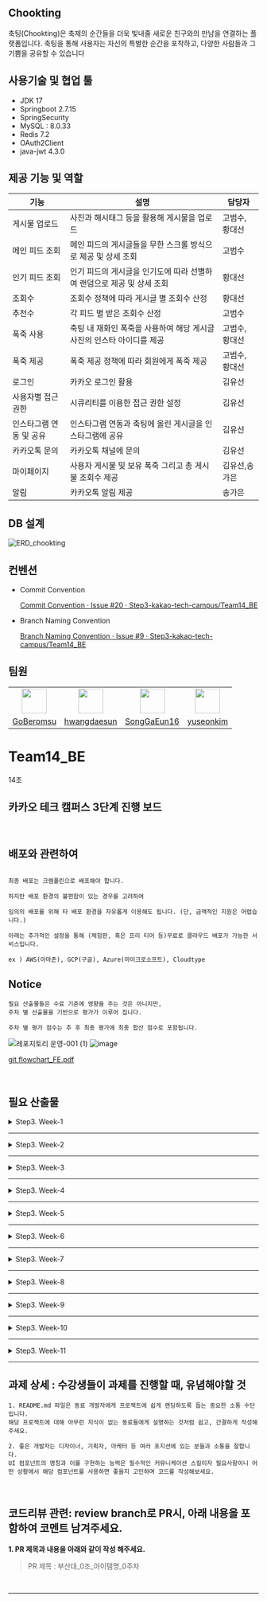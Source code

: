 ## Chookting

축팅(Chookting)은 축제의 순간들을 더욱 빛내줄 새로운 친구와의 만남을 연결하는 플랫폼입니다.
축팅을 통해 사용자는 자신의 특별한 순간을 포착하고, 다양한 사람들과 그 기쁨을 공유할 수 있습니다


## 사용기술 및 협업 툴


- JDK 17
- Springboot 2.7.15
- SpringSecurity
- MySQL : 8.0.33
- Redis 7.2
- OAuth2Client
- java-jwt 4.3.0

## 제공 기능 및 역할


| 기능 | 설명 | 담당자 |
| --- | --- | --- |
| 게시물 업로드 | 사진과 해시태그 등을 활용해 게시물을 업로드 | 고범수, 황대선 |
| 메인 피드 조회 | 메인 피드의 게시글들을 무한 스크롤 방식으로 제공 및 상세 조회 | 고범수 |
| 인기 피드 조회 | 인기 피드의 게시글을 인기도에 따라 선별하여 랜덤으로 제공 및 상세 조회 | 황대선 |
| 조회수 | 조회수 정책에 따라 게시글 별 조회수 산정 | 황대선 |
| 추천수 | 각 피드 별 받은 조회수 산정 | 고범수 |
| 폭죽 사용 | 축팅 내 재화인 폭죽을 사용하여 해당 게시글 사진의 인스타 아이디를 제공 | 고범수, 황대선 |
| 폭죽 제공 | 폭죽 제공 정책에 따라 회원에게 폭죽 제공 | 고범수, 황대선 |
| 로그인  | 카카오 로그인 활용 | 김유선 |
| 사용자별 접근 권한 | 시큐리티를 이용한 접근 권한 설정 | 김유선 |
| 인스타그램 연동 및 공유 | 인스타그램 연동과 축팅에 올린 게시글을 인스타그램에 공유 | 김유선 |
| 카카오톡 문의 | 카카오톡 채널에 문의 | 김유선 |
| 마이페이지 | 사용자 게시물 및 보유 폭죽 그리고 총 게시물 조회수 제공 | 김유선,송가은 |
| 알림 | 카카오톡 알림 제공 | 송가은 |

## DB 설계

![ERD_chookting](https://github.com/Step3-kakao-tech-campus/Team14_BE/assets/91835827/7ac4a3cf-7d3e-40ef-a3ee-f4df0571b36f)



## 컨벤션


- Commit Convention

  [Commit Convention · Issue #20 · Step3-kakao-tech-campus/Team14_BE](https://github.com/Step3-kakao-tech-campus/Team14_BE/issues/20)

- Branch Naming Convention

  [Branch Naming Convention · Issue #9 · Step3-kakao-tech-campus/Team14_BE](https://github.com/Step3-kakao-tech-campus/Team14_BE/issues/9)


## 팀원


<table>
  <tr>
    <td align="center"><a href="https://github.com/GoBeromsu"><img src="https://github.com/GoBeromsu.png" width="50"></a></td>
    <td align="center"><a href="https://github.com/hwangdaesun"><img src="https://github.com/hwangdaesun.png" width="50"></a></td>
    <td align="center"><a href="https://github.com/SongGaEun16"><img src="https://github.com/SongGaEun16.png" width="50"></a></td>
    <td align="center"><a href="https://github.com/yuseonkim"><img src="https://github.com/yuseonkim.png" width="50"></a></td>
  </tr>
  <tr>
    <td align="center"><a href="https://github.com/GoBeromsu">GoBeromsu</a></td>
    <td align="center"><a href="https://github.com/hwangdaesun">hwangdaesun</a></td>
    <td align="center"><a href="https://github.com/SongGaEun16">SongGaEun16</a></td>
    <td align="center"><a href="https://github.com/yuseonkim">yuseonkim</a></td>
  </tr>
<table>




# Team14_BE
14조
## 카카오 테크 캠퍼스 3단계 진행 보드

</br>

## 배포와 관련하여

```

최종 배포는 크램폴린으로 배포해야 합니다.

하지만 배포 환경의 불편함이 있는 경우를 고려하여

임의의 배포를 위해 타 배포 환경을 자유롭게 이용해도 됩니다. (단, 금액적인 지원은 어렵습니다.)

아래는 추가적인 설정을 통해 (체험판, 혹은 프리 티어 등)무료로 클라우드 배포가 가능한 서비스입니다.

ex ) AWS(아마존), GCP(구글), Azure(마이크로소프트), Cloudtype

```
## Notice

```
필요 산출물들은 수료 기준에 영향을 주는 것은 아니지만,
주차 별 산출물을 기반으로 평가가 이루어 집니다.

주차 별 평가 점수는 추 후 최종 평가에 최종 합산 점수로 포함됩니다.
```

![레포지토리 운영-001 (1)](https://github.com/Step3-kakao-tech-campus/practice/assets/138656575/acb0dccd-0441-4200-999a-981865535d5f)
![image](https://github.com/Step3-kakao-tech-campus/practice/assets/138656575/b42cbc06-c5e7-4806-8477-63dfa8e807a0)

[git flowchart_FE.pdf](https://github.com/Step3-kakao-tech-campus/practice/files/12521045/git.flowchart_FE.pdf)


</br>

## 필요 산출물
<details>
<summary>Step3. Week-1</summary>
<div>

✅**1주차**

```
    - 5 Whys
    - 마켓 리서치
    - 페르소나 & 저니맵
    - 와이어 프레임
    - 칸반보드
```

</div>
</details>

---

<details>
<summary>Step3. Week-2</summary>
<div>

✅**2주차**

```
    - ERD 설계서

    - API 명세서
```

</div>
</details>

---

<details>
<summary>Step3. Week-3</summary>
<div>

✅**3주차**

```
    - 최종 기획안
```

</div>
</details>

---

<details>
<summary>Step3. Week-4</summary>
<div>

✅**4주차**

### **프로젝트 개발 환경 설정**

- `.editorconfig` 파일 추가로 코드 스타일을 팀 전체에 일관되게 적용.
- 다양한 개발 환경에 대응할 수 있는 `.gitignore` 파일 추가.
- GitHub Actions CI 설정으로 `weekly` 브랜치 PR에 대한 CI 워크플로우 구성.
  - 프로젝트 빌드 실패 시 알림 설정.

### **게시글 및 파일 관리 기능 구현**

- 게시글 업로드 및 파일 관리 기능 구현:
  - Post, Image, Member 엔터티 및 레포지터리 구현.
  - ApiResponse, Error 클래스 추가로 API 응답과 예외 처리 구현.
  - FileUtils, UploadFileDTO 구현으로 파일 관리 로직 구현.
  - 클린 아키텍처를 고려한 usecase와 service 로직 구현.
  - PostController와 UploadPostRequestDTO 구현으로 게시글 업로드 API 엔드포인트 구현.
- 웹서버 파일 저장 로직 및 DTO 클래스 구현:
  - FileUtils 클래스에서는 웹서버의 정적 파일 저장 로직 구현.
  - UploadFileDTO 클래스를 통해 파일의 원본 이름과 저장된 이름 관리.
- 메시지 코드 enum 클래스 추가로 공통으로 사용될 메시지 코드 관리.
- API 응답 및 예외 관련 코드 구현:
  - API 응답 처리를 위한 ApiResponse 클래스와 예외 처리를 위한 Error 클래스 추가.
  - ApiResponseGenerator 유틸리티 클래스 구현으로 응답 생성을 간편하게 함.
- 데이터베이스 설정, 컴포넌트 스캔, build.gradle 의존성 추가:
  - 필요한 설정과 의존성을 build.gradle에 추가.
  - WebConfig.java에서 이미지 경로 설정.

### 인기 피드 상세 조회 및 레디스 관련 설정

1. **Redis 및 Cache 설정**:
  - Redis와 Cache 관련 세팅을 진행하여 기반 환경을 구축.
2. **인기 피드 상세 조회 기능 구현**:
  - 홈 피드 게시글 상세 조회와 인기 게시글 상세 조회를 분리하여 구현.
  - 인기 게시글 상세 조회에 Look Aside 캐시 전략 사용.
3. **조회수 DB 반영 기능 구현**:
  - 10분 주기로 조회수를 DB에 반영하는 기능 구현.
  - 조회수의 빈번한 변동과 캐시 서버 문제 대응을 위해 Write Back 캐시 전략 사용.
4. **중복 조회수 방지 기능**:
  - Redis의 Set 자료구조를 사용해 한 게시글당 한 사람만 조회수가 늘어나도록 구현.
5. **메서드 및 테스트 추가**:
  - 게시글 조회수를 레디스에 저장하는 메서드 추가.
  - 인기 게시글 가져오는 메서드 생성.
  - 10분 주기로 레디스 서버에서 게시글당 조회수를 조회해 DB에 반영하는 기능 구현.
  - 관련 테스트 케이스 작성 및 검증.
6. **기타**:
  - **`spring-boot-configuration-processor`** 추가.
  - **`jpa.hibernate.ddl-auto`**를 create로 변경.
  - Member Constructor 수정, fetch 전략 수정 등의 리팩토링 작업 진행.

### Swagger 3.0 추가

- SwaggerConfig.java 설정 파일 추가로 Swagger 3.0 API 문서화 활성화.
- 설정에서 **`@RestController`** 애노테이션이 있는 컨트롤러만 문서화 대상으로 포함.
- 애플리케이션 프로퍼티에서 매칭 전략 설정으로 swagger 3.0 경로 에러 해결

### 홈 피드 조회 기능 구현

1. **홈 피드 조회 기능 구현**
  - **`PostService`** 클래스에서 홈 피드를 조회하는 로직 구현.
  - **`FindPostListUsecase`**를 이용하여 최신 순으로 10개의 Post 게시물을 가져옴.
2. **무한 스크롤 기능 구현**:
  - 엔드포인트 **`@GetMapping("/post")`**를 구현, **`lastPostId`** 파라미터 기반의 no offset 방식 사용.
  - 요청 시 마다 지정된 **`size`**만큼 게시글 반환, 클라이언트는 **`lastPostId`**를 통해 다음 요청의 시작점을 알 수 있음.
3. **무한 스크롤 기능 최적화**:
  - 무한 스크롤 로직에 **`hasNext`** 플래그 도입, 클라이언트에게 더 많은 데이터의 존재를 알림.
  - **`FindPostListUsecase`**의 **`execute`** 메서드 수정, 반환된 게시글의 수가 요청된 **`size`**보다 큰 경우 **`hasNext`** 플래그를 **`true`**로 설정.

### tearDown **SQL 추가**

- 테스트용 초기 데이터 생성 SQL 스크립트 추가.
- **`member`**, **`image`**, **`post`** 테이블의 데이터 재설정 및 새 레코드 삽입, 무한 스크롤 및 기타 기능 테스트에 활용

### 카카오 OAuth2를 사용한 로그인 및 회원가입, 엑세스토큰 발급 및 검증 기능 구현

1. **의존성 및 설정**:
  - **`build.gradle`**에 SpringSecurity, OAuth2Client, java-jwt 의존성을 추가.
  - **`application.properties`**에 OAuth2 관련 설정을 작성.
2. **사용자 관리 및 권한 설정**:
  - 사용자 관리를 위한 **`PrincipalDetails`** 클래스 작성.
  - 권한 설정 및 로그인을 위한 **`SecurityConfig`** 클래스 작성.
3. **JWT 생성 및 검증**:
  - **`JwtProvider`**와 **`JwtAuthenticationFilter`** 클래스를 작성하여 JWT 생성 및 검증 구현.
4. **로그인 로직**:
  - 로그인 완료 시 필요한 로직을 실행하기 위한 **`AuthenticationSuccessHandler`**와 **`PrincipalOAuth2UserService`** 클래스 작성.
  - 로그인을 위한 **`Member`** 엔티티, **`MemberRepository`**, **`TokenDTO`**, **`LoginController`** 클래스 작성.

</div>
</details>

---
<details>
<summary>Step3. Week-5</summary>
<div>

✅**5주차**

```
    - 5주차 github

    - 5주차 노션
```

</div>
</details>

---

<details>
<summary>Step3. Week-6</summary>
<div>

✅**6주차**

```
    - 6주차 github

    - 중간발표자료

    - 피어리뷰시트
```

</div>
</details>

---

<details>
<summary>Step3. Week-7</summary>
<div>

✅**7주차**

```
    - 7주차 github

    - 7주차 노션
```

</div>
</details>

---

<details>
<summary>Step3. Week-8</summary>
<div>

✅**8주차**

```
    - 중간고사

```

</div>
</details>

---

<details>
<summary>Step3. Week-9</summary>
<div>

✅**9주차**

```
    - 9주차 github

    - 9주차 노션
```

</div>
</details>

---

<details>
<summary>Step3. Week-10</summary>
<div>

✅**10주차**

```
    - 10주차 github

    - 테스트 시나리오 명세서

    - 테스트 결과 보고서
```

</div>
</details>

---

<details>
<summary>Step3. Week-11</summary>
<div>

✅**11주차**

```
    - 최종 기획안

    - 배포 인스턴스 링크
```

</div>
</details>

---

## **과제 상세 : 수강생들이 과제를 진행할 때, 유념해야할 것**

```
1. README.md 파일은 동료 개발자에게 프로젝트에 쉽게 랜딩하도록 돕는 중요한 소통 수단입니다.
해당 프로젝트에 대해 아무런 지식이 없는 동료들에게 설명하는 것처럼 쉽고, 간결하게 작성해주세요.

2. 좋은 개발자는 디자이너, 기획자, 마케터 등 여러 포지션에 있는 분들과 소통을 잘합니다.
UI 컴포넌트의 명칭과 이를 구현하는 능력은 필수적인 커뮤니케이션 스킬이자 필요사항이니 어떤 상황에서 해당 컴포넌트를 사용하면 좋을지 고민하며 코드를 작성해보세요.

```

</br>

## **코드리뷰 관련: review branch로 PR시, 아래 내용을 포함하여 코멘트 남겨주세요.**

**1. PR 제목과 내용을 아래와 같이 작성 해주세요.**

> PR 제목 : 부산대_0조_아이템명_0주차
>

</br>

</div>

---
